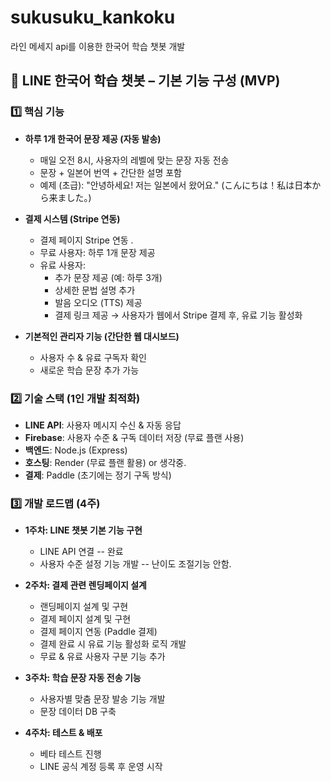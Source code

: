 # sukusuku_kankoku
라인 메세지 api를 이용한 한국어 학습 챗봇 개발

## 📌 LINE 한국어 학습 챗봇 – 기본 기능 구성 (MVP)

### 1️⃣ 핵심 기능

- **하루 1개 한국어 문장 제공 (자동 발송)**
  - 매일 오전 8시, 사용자의 레벨에 맞는 문장 자동 전송
  - 문장 + 일본어 번역 + 간단한 설명 포함
  - 예제 (초급): "안녕하세요! 저는 일본에서 왔어요." (こんにちは！私は日本から来ました。)

- **결제 시스템 (Stripe 연동)**
  - 결제 페이지 Stripe 연동 .
  - 무료 사용자: 하루 1개 문장 제공
  - 유료 사용자:
    - 추가 문장 제공 (예: 하루 3개)
    - 상세한 문법 설명 추가
    - 발음 오디오 (TTS) 제공
    - 결제 링크 제공 → 사용자가 웹에서 Stripe 결제 후, 유료 기능 활성화

- **기본적인 관리자 기능 (간단한 웹 대시보드)**
  - 사용자 수 & 유료 구독자 확인
  - 새로운 학습 문장 추가 가능

### 2️⃣ 기술 스택 (1인 개발 최적화)
- **LINE API**: 사용자 메시지 수신 & 자동 응답
- **Firebase**: 사용자 수준 & 구독 데이터 저장 (무료 플랜 사용)
- **백엔드**: Node.js (Express)
- **호스팅**: Render (무료 플랜 활용) or 생각중.
- **결제**: Paddle (초기에는 정기 구독 방식)

### 3️⃣ 개발 로드맵 (4주)
- **1주차: LINE 챗봇 기본 기능 구현**
  - LINE API 연결                           -- 완료
  - 사용자 수준 설정 기능 개발 -- 난이도 조절기능 안함.

- **2주차: 결제 관련 렌딩페이지 설계**
  - 랜딩페이지 설계 및 구현
  - 결제 페이지 설계 및 구현
  - 결제 페이지 연동 (Paddle 결제)
  - 결제 완료 시 유료 기능 활성화 로직 개발
  - 무료 & 유료 사용자 구분 기능 추가

- **3주차: 학습 문장 자동 전송 기능**
  - 사용자별 맞춤 문장 발송 기능 개발
  - 문장 데이터 DB 구축

- **4주차: 테스트 & 배포**
  - 베타 테스트 진행
  - LINE 공식 계정 등록 후 운영 시작
